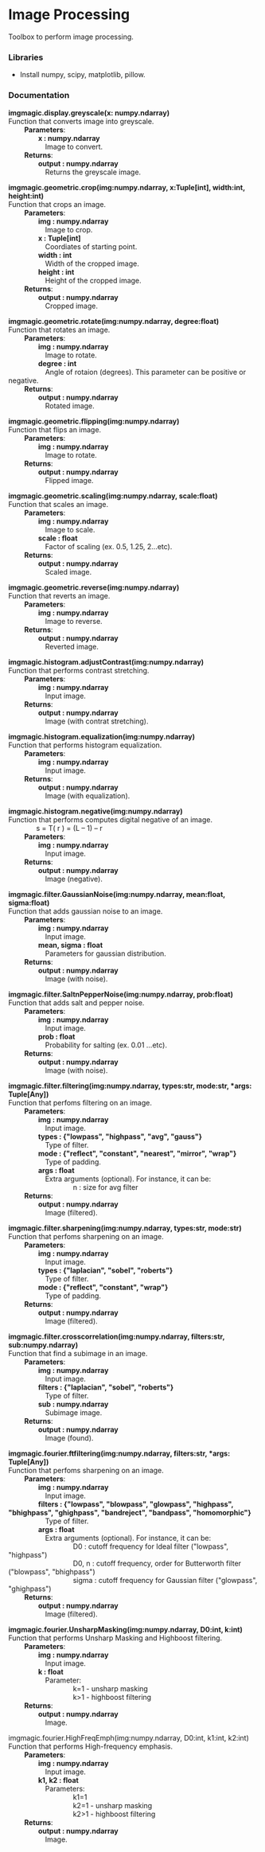 # Image Processing
Toolbox to perform image processing.

### Libraries
* Install numpy, scipy, matplotlib, pillow.


### Documentation

**imgmagic.display.greyscale(x: numpy.ndarray)**<br />
Function that converts image into greyscale.<br />
&emsp;&emsp; **Parameters**:<br />
&emsp;&emsp;&emsp;&emsp; **x : numpy.ndarray**<br />
&emsp;&emsp;&emsp;&emsp;&emsp; Image to convert.<br />
&emsp;&emsp; **Returns**:<br />
&emsp;&emsp;&emsp;&emsp; **output : numpy.ndarray**<br />
&emsp;&emsp;&emsp;&emsp;&emsp; Returns the greyscale image.<br />


**imgmagic.geometric.crop(img:numpy.ndarray, x:Tuple[int], width:int, height:int)**<br />
 Function that crops an image.<br />
&emsp;&emsp; **Parameters**:<br />
&emsp;&emsp;&emsp;&emsp; **img : numpy.ndarray**<br />
&emsp;&emsp;&emsp;&emsp;&emsp; Image to crop.<br />
&emsp;&emsp;&emsp;&emsp; **x : Tuple[int]**<br />
&emsp;&emsp;&emsp;&emsp;&emsp; Coordiates of starting point.<br />
&emsp;&emsp;&emsp;&emsp; **width : int**<br />
&emsp;&emsp;&emsp;&emsp;&emsp; Width of the cropped image.<br />
&emsp;&emsp;&emsp;&emsp; **height : int**<br />
&emsp;&emsp;&emsp;&emsp;&emsp; Height of the cropped image.<br />
&emsp;&emsp; **Returns**:<br />
&emsp;&emsp;&emsp;&emsp; **output : numpy.ndarray**<br />
&emsp;&emsp;&emsp;&emsp;&emsp; Cropped image.<br />

    
**imgmagic.geometric.rotate(img:numpy.ndarray, degree:float)**<br />
Function that rotates an image.<br />
&emsp;&emsp; **Parameters**:<br />
&emsp;&emsp;&emsp;&emsp; **img : numpy.ndarray**<br />
&emsp;&emsp;&emsp;&emsp;&emsp; Image to rotate.<br />
&emsp;&emsp;&emsp;&emsp; **degree : int**<br />
&emsp;&emsp;&emsp;&emsp;&emsp; Angle of rotaion (degrees). This parameter can be positive or negative.<br />
&emsp;&emsp; **Returns**:<br />
&emsp;&emsp;&emsp;&emsp; **output : numpy.ndarray**<br />
&emsp;&emsp;&emsp;&emsp;&emsp; Rotated image.<br />

**imgmagic.geometric.flipping(img:numpy.ndarray)**<br />
Function that flips an image.<br />
&emsp;&emsp; **Parameters**:<br />
&emsp;&emsp;&emsp;&emsp; **img : numpy.ndarray**<br />
&emsp;&emsp;&emsp;&emsp;&emsp; Image to rotate.<br />
&emsp;&emsp; **Returns**:<br />
&emsp;&emsp;&emsp;&emsp; **output : numpy.ndarray**<br />
&emsp;&emsp;&emsp;&emsp;&emsp; Flipped image.<br />

**imgmagic.geometric.scaling(img:numpy.ndarray, scale:float)**<br />
Function that scales an image.<br />
&emsp;&emsp; **Parameters**:<br />
&emsp;&emsp;&emsp;&emsp; **img : numpy.ndarray**<br />
&emsp;&emsp;&emsp;&emsp;&emsp; Image to scale.<br />
&emsp;&emsp;&emsp;&emsp; **scale : float**<br />
&emsp;&emsp;&emsp;&emsp;&emsp; Factor of scaling (ex. 0.5, 1.25, 2...etc).<br />
&emsp;&emsp; **Returns**:<br />
&emsp;&emsp;&emsp;&emsp; **output : numpy.ndarray**<br />
&emsp;&emsp;&emsp;&emsp;&emsp; Scaled image.<br />


**imgmagic.geometric.reverse(img:numpy.ndarray)**<br />
Function that reverts an image.<br />
&emsp;&emsp; **Parameters**:<br />
&emsp;&emsp;&emsp;&emsp; **img : numpy.ndarray**<br />
&emsp;&emsp;&emsp;&emsp;&emsp; Image to reverse.<br />
&emsp;&emsp; **Returns**:<br />
&emsp;&emsp;&emsp;&emsp; **output : numpy.ndarray**<br />
&emsp;&emsp;&emsp;&emsp;&emsp; Reverted image.<br />

**imgmagic.histogram.adjustContrast(img:numpy.ndarray)**<br />
Function that performs contrast stretching.<br />
&emsp;&emsp; **Parameters**:<br />
&emsp;&emsp;&emsp;&emsp; **img : numpy.ndarray**<br />
&emsp;&emsp;&emsp;&emsp;&emsp; Input image.<br />
&emsp;&emsp; **Returns**:<br />
&emsp;&emsp;&emsp;&emsp; **output : numpy.ndarray**<br />
&emsp;&emsp;&emsp;&emsp;&emsp; Image (with contrat stretching).<br />

**imgmagic.histogram.equalization(img:numpy.ndarray)**<br />
Function that performs histogram equalization.<br />
&emsp;&emsp; **Parameters**:<br />
&emsp;&emsp;&emsp;&emsp; **img : numpy.ndarray**<br />
&emsp;&emsp;&emsp;&emsp;&emsp; Input image.<br />
&emsp;&emsp; **Returns**:<br />
&emsp;&emsp;&emsp;&emsp; **output : numpy.ndarray**<br />
&emsp;&emsp;&emsp;&emsp;&emsp; Image (with equalization).<br />

**imgmagic.histogram.negative(img:numpy.ndarray)**<br />
Function that performs computes digital negative of an image.<br />
&emsp;&emsp;&emsp;&emsp;s = T( r ) = (L – 1) – r<br />
&emsp;&emsp; **Parameters**:<br />
&emsp;&emsp;&emsp;&emsp; **img : numpy.ndarray**<br />
&emsp;&emsp;&emsp;&emsp;&emsp; Input image.<br />
&emsp;&emsp; **Returns**:<br />
&emsp;&emsp;&emsp;&emsp; **output : numpy.ndarray**<br />
&emsp;&emsp;&emsp;&emsp;&emsp; Image (negative).<br />

**imgmagic.filter.GaussianNoise(img:numpy.ndarray, mean:float, sigma:float)**<br />
Function that adds gaussian noise to an image.<br />
&emsp;&emsp; **Parameters**:<br />
&emsp;&emsp;&emsp;&emsp; **img : numpy.ndarray**<br />
&emsp;&emsp;&emsp;&emsp;&emsp; Input image.<br />
&emsp;&emsp;&emsp;&emsp; **mean, sigma : float**<br />
&emsp;&emsp;&emsp;&emsp;&emsp; Parameters for gaussian distribution.<br />
&emsp;&emsp; **Returns**:<br />
&emsp;&emsp;&emsp;&emsp; **output : numpy.ndarray**<br />
&emsp;&emsp;&emsp;&emsp;&emsp; Image (with noise).<br />


**imgmagic.filter.SaltnPepperNoise(img:numpy.ndarray, prob:float)**<br />
Function that adds salt and pepper noise.<br />
&emsp;&emsp; **Parameters**:<br />
&emsp;&emsp;&emsp;&emsp; **img : numpy.ndarray**<br />
&emsp;&emsp;&emsp;&emsp;&emsp; Input image.<br />
&emsp;&emsp;&emsp;&emsp; **prob : float**<br />
&emsp;&emsp;&emsp;&emsp;&emsp; Probability for salting (ex. 0.01 ...etc).<br />
&emsp;&emsp; **Returns**:<br />
&emsp;&emsp;&emsp;&emsp; **output : numpy.ndarray**<br />
&emsp;&emsp;&emsp;&emsp;&emsp; Image (with noise).<br />

**imgmagic.filter.filtering(img:numpy.ndarray, types:str, mode:str, *args: Tuple[Any])**<br />
Function that perfoms filtering on an image.<br />
&emsp;&emsp; **Parameters**:<br />
&emsp;&emsp;&emsp;&emsp; **img : numpy.ndarray**<br />
&emsp;&emsp;&emsp;&emsp;&emsp; Input image.<br />
&emsp;&emsp;&emsp;&emsp; **types : {"lowpass", "highpass", "avg", "gauss"}**<br />
&emsp;&emsp;&emsp;&emsp;&emsp; Type of filter.<br />
&emsp;&emsp;&emsp;&emsp; **mode : {"reflect", "constant", "nearest", "mirror", "wrap"}**<br />
&emsp;&emsp;&emsp;&emsp;&emsp; Type of padding.<br />
&emsp;&emsp;&emsp;&emsp; **args : float**<br />
&emsp;&emsp;&emsp;&emsp;&emsp; Extra arguments (optional). For instance, it can be:<br />
&emsp;&emsp;&emsp;&emsp;&emsp;&emsp;&emsp;&emsp;&emsp;  n : size for avg filter<br />
&emsp;&emsp; **Returns**:<br />
&emsp;&emsp;&emsp;&emsp; **output : numpy.ndarray**<br />
&emsp;&emsp;&emsp;&emsp;&emsp; Image (filtered).<br />


**imgmagic.filter.sharpening(img:numpy.ndarray, types:str, mode:str)**<br />
Function that perfoms sharpening on an image.<br />
&emsp;&emsp; **Parameters**:<br />
&emsp;&emsp;&emsp;&emsp; **img : numpy.ndarray**<br />
&emsp;&emsp;&emsp;&emsp;&emsp; Input image.<br />
&emsp;&emsp;&emsp;&emsp; **types : {"laplacian", "sobel", "roberts"}**<br />
&emsp;&emsp;&emsp;&emsp;&emsp; Type of filter.<br />
&emsp;&emsp;&emsp;&emsp; **mode : {"reflect", "constant", "wrap"}**<br />
&emsp;&emsp;&emsp;&emsp;&emsp; Type of padding.<br />
&emsp;&emsp; **Returns**:<br />
&emsp;&emsp;&emsp;&emsp; **output : numpy.ndarray**<br />
&emsp;&emsp;&emsp;&emsp;&emsp; Image (filtered).<br />

**imgmagic.filter.crosscorrelation(img:numpy.ndarray, filters:str, sub:numpy.ndarray)**<br />
Function that find a subimage in an image.<br />
&emsp;&emsp; **Parameters**:<br />
&emsp;&emsp;&emsp;&emsp; **img : numpy.ndarray**<br />
&emsp;&emsp;&emsp;&emsp;&emsp; Input image.<br />
&emsp;&emsp;&emsp;&emsp; **filters : {"laplacian", "sobel", "roberts"}**<br />
&emsp;&emsp;&emsp;&emsp;&emsp; Type of filter.<br />
&emsp;&emsp;&emsp;&emsp; **sub : numpy.ndarray**<br />
&emsp;&emsp;&emsp;&emsp;&emsp; Subimage image.<br />
&emsp;&emsp; **Returns**:<br />
&emsp;&emsp;&emsp;&emsp; **output : numpy.ndarray**<br />
&emsp;&emsp;&emsp;&emsp;&emsp; Image (found).<br />

**imgmagic.fourier.ftfiltering(img:numpy.ndarray, filters:str, *args: Tuple[Any])**<br />
Function that perfoms sharpening on an image.<br />
&emsp;&emsp; **Parameters**:<br />
&emsp;&emsp;&emsp;&emsp; **img : numpy.ndarray**<br />
&emsp;&emsp;&emsp;&emsp;&emsp; Input image.<br />
&emsp;&emsp;&emsp;&emsp; **filters : {"lowpass", "blowpass", "glowpass", "highpass", "bhighpass", "ghighpass", "bandreject", "bandpass", "homomorphic"}**<br />
&emsp;&emsp;&emsp;&emsp;&emsp; Type of filter.<br />
&emsp;&emsp;&emsp;&emsp; **args : float**<br />
&emsp;&emsp;&emsp;&emsp;&emsp; Extra arguments (optional). For instance, it can be:<br />
&emsp;&emsp;&emsp;&emsp;&emsp;&emsp;&emsp;&emsp;&emsp;  D0 : cutoff frequency for Ideal filter ("lowpass", "highpass")<br />
&emsp;&emsp;&emsp;&emsp;&emsp;&emsp;&emsp;&emsp;&emsp;  D0, n : cutoff frequency, order for Butterworth filter ("blowpass", "bhighpass")<br />
&emsp;&emsp;&emsp;&emsp;&emsp;&emsp;&emsp;&emsp;&emsp; sigma : cutoff frequency for Gaussian filter ("glowpass", "ghighpass")<br />
&emsp;&emsp; **Returns**:<br />
&emsp;&emsp;&emsp;&emsp; **output : numpy.ndarray**<br />
&emsp;&emsp;&emsp;&emsp;&emsp; Image (filtered).<br />


**imgmagic.fourier.UnsharpMasking(img:numpy.ndarray, D0:int, k:int)**<br />
Function that performs Unsharp Masking and Highboost filtering.<br />
&emsp;&emsp; **Parameters**:<br />
&emsp;&emsp;&emsp;&emsp; **img : numpy.ndarray**<br />
&emsp;&emsp;&emsp;&emsp;&emsp; Input image.<br />
&emsp;&emsp;&emsp;&emsp; **k : float**<br />
&emsp;&emsp;&emsp;&emsp;&emsp; Parameter:<br />
&emsp;&emsp;&emsp;&emsp;&emsp;&emsp;&emsp;&emsp;&emsp; k=1 - unsharp masking<br />
&emsp;&emsp;&emsp;&emsp;&emsp;&emsp;&emsp;&emsp;&emsp; k>1 - highboost filtering<br />
&emsp;&emsp; **Returns**:<br />
&emsp;&emsp;&emsp;&emsp; **output : numpy.ndarray**<br />
&emsp;&emsp;&emsp;&emsp;&emsp; Image.<br />


imgmagic.fourier.HighFreqEmph(img:numpy.ndarray, D0:int, k1:int, k2:int)<br />
Function that performs High-frequency emphasis.<br />
&emsp;&emsp; **Parameters**:<br />
&emsp;&emsp;&emsp;&emsp; **img : numpy.ndarray**<br />
&emsp;&emsp;&emsp;&emsp;&emsp; Input image.<br />
&emsp;&emsp;&emsp;&emsp; **k1, k2 : float**<br />
&emsp;&emsp;&emsp;&emsp;&emsp; Parameters:<br />
&emsp;&emsp;&emsp;&emsp;&emsp;&emsp;&emsp;&emsp;&emsp; k1=1<br />
&emsp;&emsp;&emsp;&emsp;&emsp;&emsp;&emsp;&emsp;&emsp; k2=1 - unsharp masking<br />
&emsp;&emsp;&emsp;&emsp;&emsp;&emsp;&emsp;&emsp;&emsp; k2>1  - highboost filtering<br />
&emsp;&emsp; **Returns**:<br />
&emsp;&emsp;&emsp;&emsp; **output : numpy.ndarray**<br />
&emsp;&emsp;&emsp;&emsp;&emsp; Image.<br />





